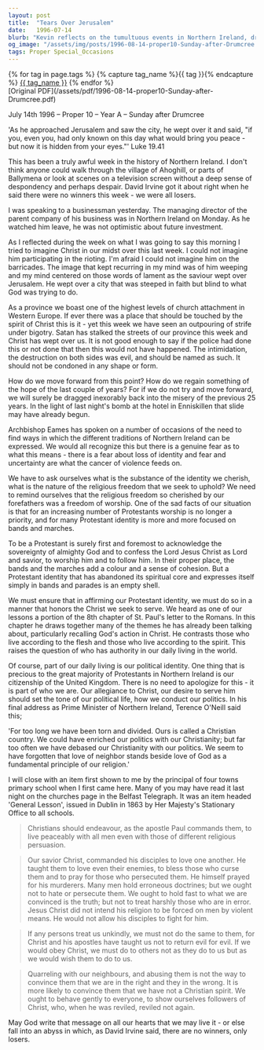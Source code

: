 ```yaml
---
layout: post
title:  "Tears Over Jerusalem"
date:   1996-07-14
blurb: "Kevin reflects on the tumultuous events in Northern Ireland, drawing parallels with Christ's lament over Jerusalem. He emphasizes the need for a Christian spirit in politics and daily life, advocating for peace and a return to spiritual core values. The sermon calls for love and peace, even towards those with differing views, as fundamental Christian principles."
og_image: "/assets/img/posts/1996-08-14-proper10-Sunday-after-Drumcree.png"
tags: Proper Special_Occasions
---    
```

<div class="tag-pills">
  {% for tag in page.tags %}
    {% capture tag_name %}{{ tag }}{% endcapture %}
    <a href="{{ site.baseurl }}/tag/{{ tag_name | slugify }}" class="tag-pill">{{ tag_name }}</a>
  {% endfor %}
</div>
[Original PDF](/assets/pdf/1996-08-14-proper10-Sunday-after-Drumcree.pdf)

July 14th 1996 – Proper 10 – Year A – Sunday after Drumcree

'As he approached Jerusalem and saw the city, he wept over it and said, "if you, even you, had only known on this day what would bring you peace - but now it is hidden from your eyes."' Luke 19.41

This has been a truly awful week in the history of Northern Ireland. I don't think anyone could walk through the village of Ahoghill, or parts of Ballymena or look at scenes on a television screen without a deep sense of despondency and perhaps despair. David Irvine got it about right when he said there were no winners this week - we were all losers.

I was speaking to a businessman yesterday. The managing director of the parent company of his business was in Northern Ireland on Monday. As he watched him leave, he was not optimistic about future investment.

As I reflected during the week on what I was going to say this morning I tried to imagine Christ in our midst over this last week. I could not imagine him participating in the rioting. I'm afraid I could not imagine him on the barricades. The image that kept recurring in my mind was of him weeping and my mind centered on those words of lament as the saviour wept over Jerusalem. He wept over a city that was steeped in faith but blind to what God was trying to do.

As a province we boast one of the highest levels of church attachment in Western Europe. If ever there was a place that should be touched by the spirit of Christ this is it - yet this week we have seen an outpouring of strife under bigotry. Satan has stalked the streets of our province this week and Christ has wept over us. It is not good enough to say if the police had done this or not done that then this would not have happened. The intimidation, the destruction on both sides was evil, and should be named as such. It should not be condoned in any shape or form.

How do we move forward from this point? How do we regain something of the hope of the last couple of years? For if we do not try and move forward, we will surely be dragged inexorably back into the misery of the previous 25 years. In the light of last night's bomb at the hotel in Enniskillen that slide may have already begun.

Archbishop Eames has spoken on a number of occasions of the need to find ways in which the different traditions of Northern Ireland can be expressed. We would all recognize this but there is a genuine fear as to what this means - there is a fear about loss of identity and fear and uncertainty are what the cancer of violence feeds on.

We have to ask ourselves what is the substance of the identity we cherish, what is the nature of the religious freedom that we seek to uphold? We need to remind ourselves that the religious freedom so cherished by our forefathers was a freedom of worship. One of the sad facts of our situation is that for an increasing number of Protestants worship is no longer a priority, and for many Protestant identity is more and more focused on bands and marches.

To be a Protestant is surely first and foremost to acknowledge the sovereignty of almighty God and to confess the Lord Jesus Christ as Lord and savior, to worship him and to follow him. In their proper place, the bands and the marches add a colour and a sense of cohesion. But a Protestant identity that has abandoned its spiritual core and expresses itself simply in bands and parades is an empty shell.

We must ensure that in affirming our Protestant identity, we must do so in a manner that honors the Christ we seek to serve. We heard as one of our lessons a portion of the 8th chapter of St. Paul's letter to the Romans. In this chapter he draws together many of the themes he has already been talking about, particularly recalling God's action in Christ. He contrasts those who live according to the flesh and those who live according to the spirit. This raises the question of who has authority in our daily living in the world.

Of course, part of our daily living is our political identity. One thing that is precious to the great majority of Protestants in Northern Ireland is our citizenship of the United Kingdom. There is no need to apologize for this - it is part of who we are. Our allegiance to Christ, our desire to serve him should set the tone of our political life, how we conduct our politics. In his final address as Prime Minister of Northern Ireland, Terence O'Neill said this;

'For too long we have been torn and divided. Ours is called a Christian country. We could have enriched our politics with our Christianity; but far too often we have debased our Christianity with our politics. We seem to have forgotten that love of neighbor stands beside love of God as a fundamental principle of our religion.'

I will close with an item first shown to me by the principal of four towns primary school when I first came here. Many of you may have read it last night on the churches page in the Belfast Telegraph. It was an item headed 'General Lesson', issued in Dublin in 1863 by Her Majesty's Stationary Office to all schools.

> Christians should endeavour, as the apostle Paul commands them, to live peaceably with all men even with those of different religious persuasion.

> Our savior Christ, commanded his disciples to love one another. He taught them to love even their enemies, to bless those who curse them and to pray for those who persecuted them. He himself prayed for his murderers. Many men hold erroneous doctrines; but we ought not to hate or persecute them. We ought to hold fast to what we are convinced is the truth; but not to treat harshly those who are in error. Jesus Christ did not intend his religion to be forced on men by violent means. He would not allow his disciples to fight for him.

> If any persons treat us unkindly, we must not do the same to them, for Christ and his apostles have taught us not to return evil for evil. If we would obey Christ, we must do to others not as they do to us but as we would wish them to do to us.

> Quarreling with our neighbours, and abusing them is not the way to convince them that we are in the right and they in the wrong. It is more likely to convince them that we have not a Christian spirit. We ought to behave gently to everyone, to show ourselves followers of Christ, who, when he was reviled, reviled not again.

May God write that message on all our hearts that we may live it - or else fall into an abyss in which, as David Irvine said, there are no winners, only losers.
